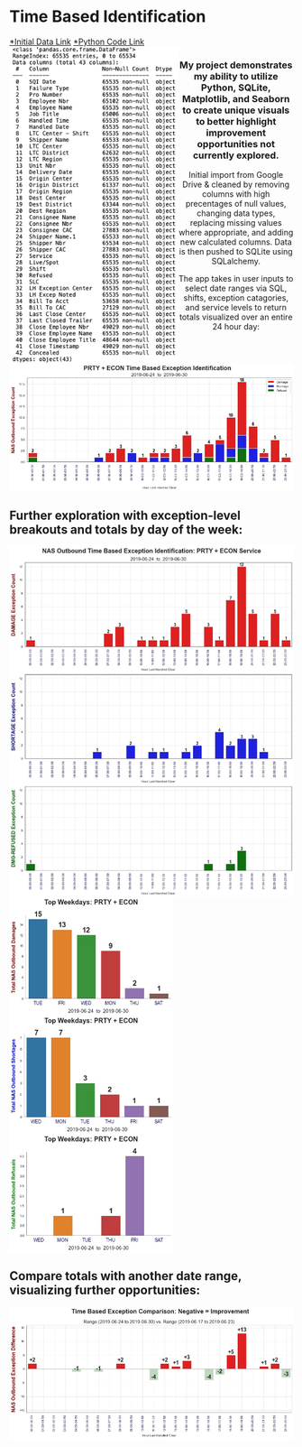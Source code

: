 # Time Based Identification

[*Initial Data Link](https://drive.google.com/file/d/1h3tAEjL8bKB7BtAA86EeeXlxBFUhopkM/view?usp=sharing)
[*Python Code Link](https://github.com/mydogmandy/Time_Based_Identification/blob/main/shell.py)
<img align="left" src="Initial_DataFrame.png" width="300"/>

<h3 align="center">My project demonstrates my ability to utilize Python, SQLite, Matplotlib, and Seaborn to create unique visuals to better highlight improvement opportunities not currently explored.</h3>

<p align="center">Initial import from Google Drive & cleaned by removing columns with high precentages of null values, changing data types, replacing missing values where appropriate, and adding new calculated columns. Data is then pushed to SQLite using SQLalchemy.</p>

<p align="center">The app takes in user inputs to select date ranges via SQL, shifts, exception catagories, and service levels to return totals visualized over an entire 24 hour day:</p>

<img align="center" src="plots/1_stacked_LTC_hour.jpg" width="600"/>

<h2 align="left"> Further exploration with exception-level breakouts and totals by day of the week: </h2>

<img align="left" src="plots/2_LTC_by_hour.jpg" width="550"/>

<img align="center" src="plots/3_LTC_damage_day.jpg" width="290"/>
<img align="center" src="plots/4_LTC_short_day.jpg" width="290"/>
<img align="center" src="plots/5_LTC_refused_day.jpg" width="290"/>

<h2 align="left"> Compare totals with another date range, visualizing further opportunities: </h2>

<img align="left" src="plots/6_LTC_comparison.jpg" width="875"/>
